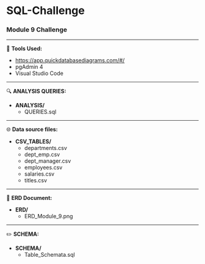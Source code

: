 # SQL-Challenge 
### Module 9 Challenge
---
:pushpin:
**Tools Used:**
  - https://app.quickdatabasediagrams.com/#/
  - pgAdmin 4
  - Visual Studio Code

---
:mag:
**ANALYSIS QUERIES:**
  - **ANALYSIS/**
    - QUERIES.sql
---
:globe_with_meridians:
**Data source files:**
  - **CSV_TABLES/**
    - departments.csv
    - dept_emp.csv
    - dept_manager.csv
    - employees.csv
    - salaries.csv
    - titles.csv
---
:twisted_rightwards_arrows:
**ERD Document:**
  - **ERD/**
    - ERD_Module_9.png
---
:pencil2:
**SCHEMA:**
  - **SCHEMA/**
    - Table_Schemata.sql
